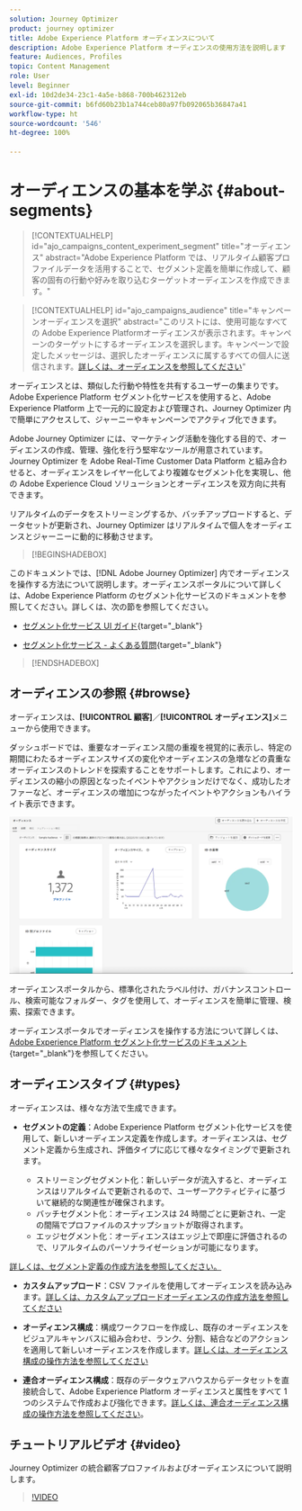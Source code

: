 ```yaml
---
solution: Journey Optimizer
product: journey optimizer
title: Adobe Experience Platform オーディエンスについて
description: Adobe Experience Platform オーディエンスの使用方法を説明します
feature: Audiences, Profiles
topic: Content Management
role: User
level: Beginner
exl-id: 10d2de34-23c1-4a5e-b868-700b462312eb
source-git-commit: b6fd60b23b1a744ceb80a97fb092065b36847a41
workflow-type: ht
source-wordcount: '546'
ht-degree: 100%

---
```



# オーディエンスの基本を学ぶ {#about-segments}

>[!CONTEXTUALHELP]
>id="ajo_campaigns_content_experiment_segment"
>title="オーディエンス"
>abstract="Adobe Experience Platform では、リアルタイム顧客プロファイルデータを活用することで、セグメント定義を簡単に作成して、顧客の固有の行動や好みを取り込むターゲットオーディエンスを作成できます。"

>[!CONTEXTUALHELP]
>id="ajo_campaigns_audience"
>title="キャンペーンオーディエンスを選択"
>abstract="このリストには、使用可能なすべての Adobe Experience Platformオーディエンスが表示されます。キャンペーンのターゲットにするオーディエンスを選択します。キャンペーンで設定したメッセージは、選択したオーディエンスに属するすべての個人に送信されます。[詳しくは、オーディエンスを参照してください](../audience/about-audiences.md)"

オーディエンスとは、類似した行動や特性を共有するユーザーの集まりです。Adobe Experience Platform セグメント化サービスを使用すると、Adobe Experience Platform 上で一元的に設定および管理され、Journey Optimizer 内で簡単にアクセスして、ジャーニーやキャンペーンでアクティブ化できます。

Adobe Journey Optimizer には、マーケティング活動を強化する目的で、オーディエンスの作成、管理、強化を行う堅牢なツールが用意されています。Journey Optimizer を Adobe Real-Time Customer Data Platform と組み合わせると、オーディエンスをレイヤー化してより複雑なセグメント化を実現し、他の Adobe Experience Cloud ソリューションとオーディエンスを双方向に共有できます。

リアルタイムのデータをストリーミングするか、バッチアップロードすると、データセットが更新され、Journey Optimizer はリアルタイムで個人をオーディエンスとジャーニーに動的に移動させます。

>[!BEGINSHADEBOX]

このドキュメントでは、[!DNL Adobe Journey Optimizer] 内でオーディエンスを操作する方法について説明します。オーディエンスポータルについて詳しくは、Adobe Experience Platform のセグメント化サービスのドキュメントを参照してください。詳しくは、次の節を参照してください。

* [セグメント化サービス UI ガイド](https://experienceleague.adobe.com/ja/docs/experience-platform/segmentation/ui/overview){target="_blank"}

* [セグメント化サービス - よくある質問](https://experienceleague.adobe.com/ja/docs/experience-platform/segmentation/faq){target="_blank"}

>[!ENDSHADEBOX]

## オーディエンスの参照 {#browse}

オーディエンスは、**[!UICONTROL 顧客]**／**[!UICONTROL オーディエンス]**&#x200B;メニューから使用できます。

ダッシュボードでは、重要なオーディエンス間の重複を視覚的に表示し、特定の期間にわたるオーディエンスサイズの変化やオーディエンスの急増などの貴重なオーディエンスのトレンドを探索することをサポートします。これにより、オーディエンスの縮小の原因となったイベントやアクションだけでなく、成功したオファーなど、オーディエンスの増加につながったイベントやアクションもハイライト表示できます。

![](assets/audiences-overview.png)

オーディエンスポータルから、標準化されたラベル付け、ガバナンスコントロール、検索可能なフォルダー、タグを使用して、オーディエンスを簡単に管理、検索、探索できます。

オーディエンスポータルでオーディエンスを操作する方法について詳しくは、[Adobe Experience Platform セグメント化サービスのドキュメント](https://experienceleague.adobe.com/docs/experience-platform/segmentation/home.html?lang=ja){target="_blank"}を参照してください。

## オーディエンスタイプ {#types}

オーディエンスは、様々な方法で生成できます。

* **セグメントの定義**：Adobe Experience Platform セグメント化サービスを使用して、新しいオーディエンス定義を作成します。オーディエンスは、セグメント定義から生成され、評価タイプに応じて様々なタイミングで更新されます。

   * ストリーミングセグメント化：新しいデータが流入すると、オーディエンスはリアルタイムで更新されるので、ユーザーアクティビティに基づいて継続的な関連性が確保されます。
   * バッチセグメント化：オーディエンスは 24 時間ごとに更新され、一定の間隔でプロファイルのスナップショットが取得されます。
   * エッジセグメント化：オーディエンスはエッジ上で即座に評価されるので、リアルタイムのパーソナライゼーションが可能になります。

[詳しくは、セグメント定義の作成方法を参照してください。](creating-a-segment-definition.md)

* **カスタムアップロード**：CSV ファイルを使用してオーディエンスを読み込みます。[詳しくは、カスタムアップロードオーディエンスの作成方法を参照してください](custom-upload.md)

* **オーディエンス構成**：構成ワークフローを作成し、既存のオーディエンスをビジュアルキャンバスに組み合わせ、ランク、分割、結合などのアクションを適用して新しいオーディエンスを作成します。[詳しくは、オーディエンス構成の操作方法を参照してください](get-started-audience-orchestration.md)

* **連合オーディエンス構成**：既存のデータウェアハウスからデータセットを直接統合して、Adobe Experience Platform オーディエンスと属性をすべて 1 つのシステムで作成および強化できます。[詳しくは、連合オーディエンス構成の操作方法を参照してください](federated-audience-composition.md)。

## チュートリアルビデオ {#video}

Journey Optimizer の統合顧客プロファイルおよびオーディエンスについて説明します。

>[!VIDEO](https://video.tv.adobe.com/v/3432671?quality=12)
